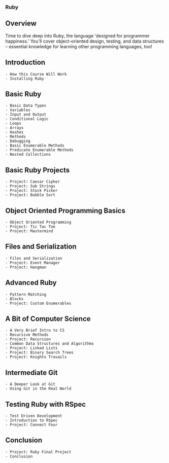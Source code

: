 ### Ruby
## Overview
Time to dive deep into Ruby, the language 'designed for programmer happiness.' You'll cover object-oriented design, testing, and data structures – essential knowledge for learning other programming languages, too!

## Introduction
    - How this Course Will Work
    - Installing Ruby


## Basic Ruby
    - Basic Data Types
    - Variables
    - Input and Output
    - Conditional Logic
    - Loops
    - Arrays
    - Hashes
    - Methods
    - Debugging
    - Basic Enumerable Methods
    - Predicate Enumerable Methods
    - Nested Collections


## Basic Ruby Projects
    - Project: Caesar Cipher
    - Project: Sub Strings
    - Project: Stock Picker
    - Project: Bubble Sort

## Object Oriented Programming Basics
    - Object Oriented Programming
    - Project: Tic Tac Toe
    - Project: Mastermind


## Files and Serialization
    - Files and Serialization
    - Project: Event Manager
    - Project: Hangman

## Advanced Ruby
    - Pattern Matching
    - Blocks
    - Project: Custom Enumerables

## A Bit of Computer Science
    - A Very Brief Intro to CS
    - Recursive Methods
    - Project: Recursion
    - Common Data Structures and Algorithms
    - Project: Linked Lists
    - Project: Binary Search Trees
    - Project: Knights Travails

## Intermediate Git
    - A Deeper Look at Git
    - Using Git in the Real World


## Testing Ruby with RSpec
    - Test Driven Development
    - Introduction to RSpec
    - Project: Connect Four

## Conclusion
    - Project: Ruby Final Project
    - Conclusion
